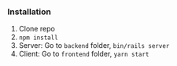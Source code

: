 ### Installation
1. Clone repo
2. `npm install`
3. Server: Go to `backend` folder, `bin/rails server`
4. Client: Go to `frontend` folder, `yarn start`
